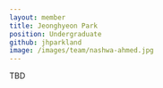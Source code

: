 ```yaml
---
layout: member
title: Jeonghyeon Park
position: Undergraduate
github: jhparkland
image: /images/team/nashwa-ahmed.jpg
---
```


TBD
